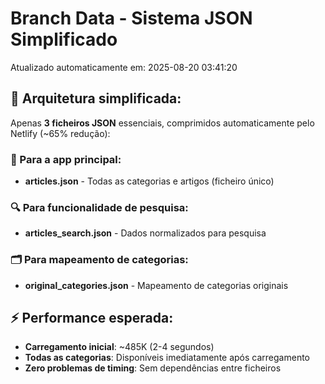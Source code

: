 # Branch Data - Sistema JSON Simplificado
Atualizado automaticamente em: 2025-08-20 03:41:20

## 🎯 Arquitetura simplificada:
Apenas **3 ficheiros JSON** essenciais, comprimidos automaticamente pelo Netlify (~65% redução):

### 📱 Para a app principal:
- **articles.json** - Todas as categorias e artigos (ficheiro único)

### 🔍 Para funcionalidade de pesquisa:
- **articles_search.json** - Dados normalizados para pesquisa

### 🗂️ Para mapeamento de categorias:
- **original_categories.json** - Mapeamento de categorias originais

## ⚡ Performance esperada:
- **Carregamento inicial**: ~485K (2-4 segundos)
- **Todas as categorias**: Disponíveis imediatamente após carregamento
- **Zero problemas de timing**: Sem dependências entre ficheiros
